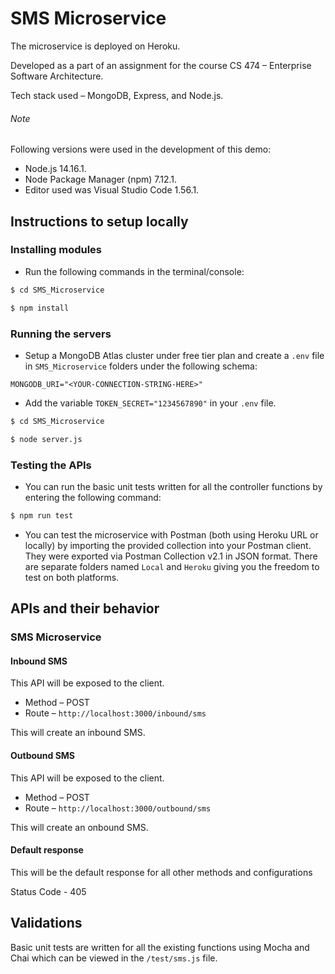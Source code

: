 # SMS Microservice
 
The microservice is deployed on Heroku.

Developed as a part of an assignment for the course CS 474 – Enterprise Software Architecture.

Tech stack used – MongoDB, Express, and Node.js.

###### Note 
Following versions were used in the development of this demo:
- Node.js 14.16.1.
- Node Package Manager (npm) 7.12.1.
- Editor used was Visual Studio Code 1.56.1.

## Instructions to setup locally
### Installing modules
- Run the following commands in the terminal/console:
```bash
$ cd SMS_Microservice

$ npm install
```

### Running the servers
- Setup a MongoDB Atlas cluster under free tier plan and create a ```.env``` file in ```SMS_Microservice``` folders under the following schema:
```
MONGODB_URI="<YOUR-CONNECTION-STRING-HERE>"
```
- Add the variable ```TOKEN_SECRET="1234567890"``` in your ```.env``` file.
```bash
$ cd SMS_Microservice

$ node server.js
```
### Testing the APIs
- You can run the basic unit tests written for all the controller functions by entering the following command:
```bash
$ npm run test
```
- You can test the microservice with Postman (both using Heroku URL or locally) by importing the provided collection into your Postman client. They were exported via Postman Collection v2.1 in JSON format. There are separate folders named ```Local``` and ```Heroku``` giving you the freedom to test on both platforms.

## APIs and their behavior
### SMS Microservice
#### Inbound SMS
This API will be exposed to the client.

- Method – POST
- Route – ```http://localhost:3000/inbound/sms```

This will create an inbound SMS.

#### Outbound SMS
This API will be exposed to the client.

- Method – POST
- Route – ```http://localhost:3000/outbound/sms```

This will create an onbound SMS.

#### Default response
This will be the default response for all other methods and configurations

Status Code - 405 

## Validations
Basic unit tests are written for all the existing functions using Mocha and Chai which can be viewed in the ```/test/sms.js``` file.
